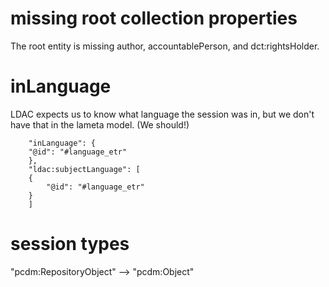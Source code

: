 # missing root collection properties

The root entity is missing author, accountablePerson, and dct:rightsHolder.

# inLanguage

LDAC expects us to know what language the session was in, but we don't have that in the lameta model. (We should!)

```
    "inLanguage": {
    "@id": "#language_etr"
    },
    "ldac:subjectLanguage": [
    {
        "@id": "#language_etr"
    }
    ]
```

# session types

"pcdm:RepositoryObject" --> "pcdm:Object"
